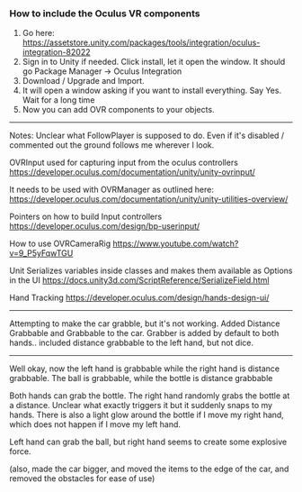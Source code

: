 ### How to include the Oculus VR components

1. Go here: https://assetstore.unity.com/packages/tools/integration/oculus-integration-82022
2. Sign in to Unity if needed. Click install, let it open the window. It should go Package Manager -> Oculus Integration
3. Download / Upgrade and Import.
4. It will open a window asking if you want to install everything. Say Yes. Wait for a long time
5. Now you can add OVR components to your objects.



----
Notes:
Unclear what FollowPlayer is supposed to do. Even if it's disabled / commented out the ground follows me wherever I look.

OVRInput used for capturing input from the oculus controllers
https://developer.oculus.com/documentation/unity/unity-ovrinput/

It needs to be used with OVRManager as outlined here:
https://developer.oculus.com/documentation/unity/unity-utilities-overview/

Pointers on how to build Input controllers
https://developer.oculus.com/design/bp-userinput/

How to use OVRCameraRig
https://www.youtube.com/watch?v=9_P5yFqwTGU

Unit Serializes variables inside classes and makes them available as Options in the UI
https://docs.unity3d.com/ScriptReference/SerializeField.html

Hand Tracking
https://developer.oculus.com/design/hands-design-ui/

---
Attempting to make the car grabble, but it's not working. Added Distance Grabbable and Grabbable to the car. Grabber is added by default to both hands.. included distance grabbable to the left hand, but not dice.

---
Well okay, now the left hand is grabbable while the right hand is distance grabbable.
The ball is grabbable, while the bottle is distance grabbable

Both hands can grab the bottle. The right hand randomly grabs the bottle at a distance. Unclear what exactly triggers it but it suddenly snaps to my hands. There is also a light glow around the bottle if I move my right hand, which does not happen if I move my left hand.

Left hand can grab the ball, but right hand seems to create some explosive force.

(also, made the car bigger, and moved the items to the edge of the car, and removed the obstacles for ease of use)
